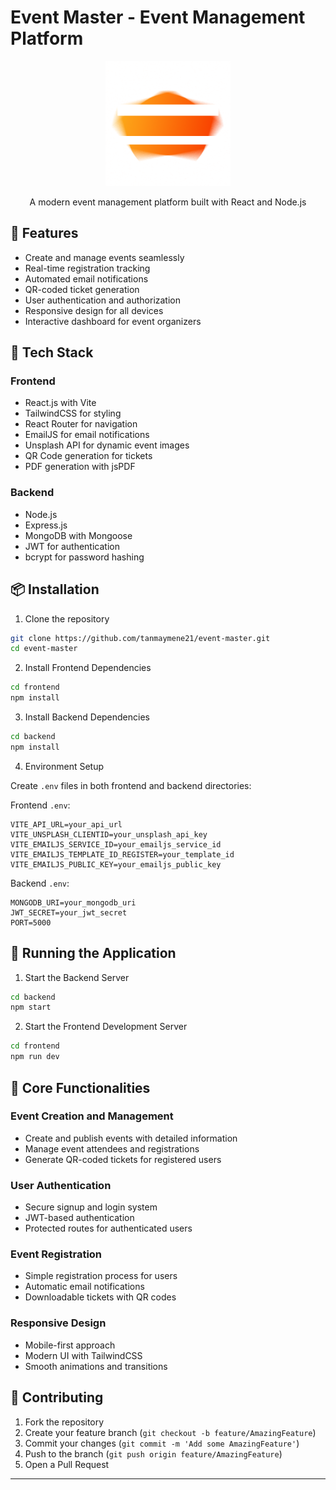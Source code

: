 ﻿# Event Master - Event Management Platform

<div align="center">
  <img src="frontend/src/assets/logo.png" alt="Event Master Logo" width="200"/>
  <p>A modern event management platform built with React and Node.js</p>
</div>

## 🌟 Features

- Create and manage events seamlessly
- Real-time registration tracking
- Automated email notifications
- QR-coded ticket generation
- User authentication and authorization
- Responsive design for all devices
- Interactive dashboard for event organizers

## 🚀 Tech Stack

### Frontend
- React.js with Vite
- TailwindCSS for styling
- React Router for navigation
- EmailJS for email notifications
- Unsplash API for dynamic event images
- QR Code generation for tickets
- PDF generation with jsPDF

### Backend
- Node.js
- Express.js
- MongoDB with Mongoose
- JWT for authentication
- bcrypt for password hashing

## 📦 Installation

1. Clone the repository
```bash
git clone https://github.com/tanmaymene21/event-master.git
cd event-master
```

2. Install Frontend Dependencies
```bash
cd frontend
npm install
```

3. Install Backend Dependencies
```bash
cd backend
npm install
```

4. Environment Setup

Create `.env` files in both frontend and backend directories:

Frontend `.env`:
```env
VITE_API_URL=your_api_url
VITE_UNSPLASH_CLIENTID=your_unsplash_api_key
VITE_EMAILJS_SERVICE_ID=your_emailjs_service_id
VITE_EMAILJS_TEMPLATE_ID_REGISTER=your_template_id
VITE_EMAILJS_PUBLIC_KEY=your_emailjs_public_key
```

Backend `.env`:
```env
MONGODB_URI=your_mongodb_uri
JWT_SECRET=your_jwt_secret
PORT=5000
```

## 🚀 Running the Application

1. Start the Backend Server
```bash
cd backend
npm start
```

2. Start the Frontend Development Server
```bash
cd frontend
npm run dev
```

## 🎯 Core Functionalities

### Event Creation and Management
- Create and publish events with detailed information
- Manage event attendees and registrations
- Generate QR-coded tickets for registered users

### User Authentication
- Secure signup and login system
- JWT-based authentication
- Protected routes for authenticated users

### Event Registration
- Simple registration process for users
- Automatic email notifications
- Downloadable tickets with QR codes

### Responsive Design
- Mobile-first approach
- Modern UI with TailwindCSS
- Smooth animations and transitions

## 🤝 Contributing

1. Fork the repository
2. Create your feature branch (`git checkout -b feature/AmazingFeature`)
3. Commit your changes (`git commit -m 'Add some AmazingFeature'`)
4. Push to the branch (`git push origin feature/AmazingFeature`)
5. Open a Pull Request

---
